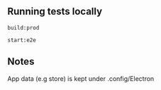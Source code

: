 ## Running tests locally

`build:prod`

`start:e2e`

## Notes

App data (e.g store) is kept under .config/Electron